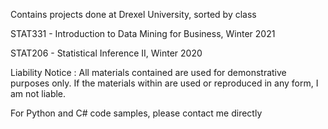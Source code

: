 Contains projects done at Drexel University, sorted by class

STAT331 - Introduction to Data Mining for Business, Winter 2021

STAT206 - Statistical Inference II, Winter 2020

Liability Notice :
All materials contained are used for demonstrative purposes only. If the materials within are used or reproduced in any form, I am not liable.

For Python and C# code samples, please contact me directly
